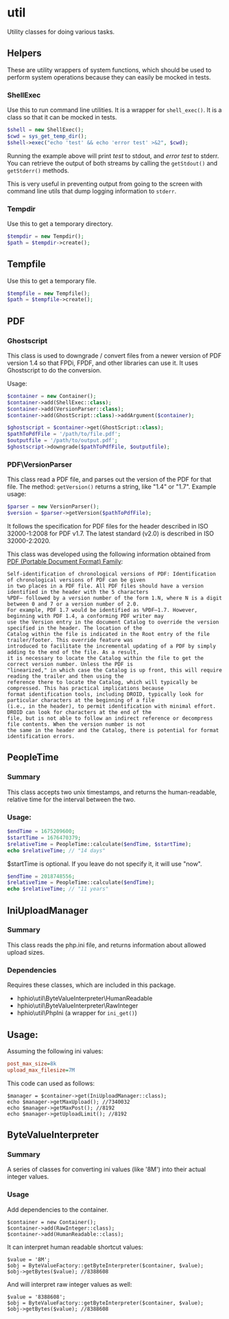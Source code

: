 # util
Utility classes for doing various tasks.

## Helpers
These are utility wrappers of system functions, which should be used to perform system operations because they can easily be mocked in tests.

### ShellExec
Use this to run command line utilities. It is a wrapper for `shell_exec()`. It is a class so that it can be mocked in tests.
```php
$shell = new ShellExec();
$cwd = sys_get_temp_dir();
$shell->exec("echo 'test' && echo 'error test' >&2", $cwd);
```

Running the example above will print *test* to stdout, and *error test* to stderr. You can retrieve the output of both streams by calling the `getStdout()` and `getStderr()` methods.

This is very useful in preventing output from going to the screen with command line utils that dump logging information to `stderr`.

### Tempdir
Use this to get a temporary directory.

```php
$tempdir = new Tempdir();
$path = $tempdir->create();
```

## Tempfile
Use this to get a temporary file.

```php
$tempfile = new Tempfile();
$path = $tempfile->create();
```

## PDF
### Ghostscript

This class is used to downgrade / convert files from a newer version of PDF version 1.4 so that FPDi, FPDF, and other libraries can use it. It uses Ghostscript to do the conversion.

Usage:
```php
$container = new Container();
$container->add(ShellExec::class);
$container->add(VersionParser::class);
$container->add(GhostScript::class)->addArgument($container);

$ghostscript = $container->get(GhostScript::class);
$pathToPdfFile = '/path/to/file.pdf';
$outputfile = '/path/to/output.pdf';
$ghostscript->downgrade($pathToPdfFile, $outputfile);
```

### PDF\VersionParser
This class read a PDF file, and parses out the version of the PDF for that file. The method: `getVersion()` returns a string, like "1.4" or "1.7". 
Example usage:
```php
$parser = new VersionParser();
$version = $parser->getVersion($pathToPdfFile);
```

It follows the specification for PDF files for the header described in ISO 32000-1:2008 for PDF v1.7. The latest standard (v2.0) is described in ISO 32000-2:2020. 

This class was developed using the following information obtained from [PDF (Portable Document Format) Family](https://www.loc.gov/preservation/digital/formats/fdd/fdd000030.shtml#:~:text=Adobe%20has%20a%20number%20of,1.7):

    Self-identification of chronological versions of PDF: Identification of chronological versions of PDF can be given
    in two places in a PDF file. All PDF files should have a version identified in the header with the 5 characters
    %PDF– followed by a version number of the form 1.N, where N is a digit between 0 and 7 or a version number of 2.0.
    For example, PDF 1.7 would be identified as %PDF–1.7. However, beginning with PDF 1.4, a conforming PDF writer may
    use the Version entry in the document Catalog to override the version specified in the header. The location of the
    Catalog within the file is indicated in the Root entry of the file trailer/footer. This override feature was
    introduced to facilitate the incremental updating of a PDF by simply adding to the end of the file. As a result,
    it is necessary to locate the Catalog within the file to get the correct version number. Unless the PDF is
    "linearized," in which case the Catalog is up front, this will require reading the trailer and then using the
    reference there to locate the Catalog, which will typically be compressed. This has practical implications because
    format identification tools, including DROID, typically look for particular characters at the beginning of a file
    (i.e., in the header), to permit identification with minimal effort. DROID can look for characters at the end of the
    file, but is not able to follow an indirect reference or decompress file contents. When the version number is not
    the same in the header and the Catalog, there is potential for format identification errors.


## PeopleTime

### Summary
This class accepts two unix timestamps, and returns the human-readable, relative time for the interval between the two.

### Usage:
```php
$endTime = 1675209600;
$startTime = 1676470379;
$relativeTime = PeopleTime::calculate($endTime, $startTime);
echo $relativeTime; // "14 days"
```

$startTime is optional. If you leave do not specify it, it will use "now".
```php
$endTime = 2018748556;
$relativeTime = PeopleTime::calculate($endTime);
echo $relativeTime; // "11 years"
```

## IniUploadManager

### Summary
This class reads the php.ini file, and returns information about allowed upload sizes.

### Dependencies

Requires these classes, which are included in this package.

- hphio\util\ByteValueInterpreter\HumanReadable
- hphio\util\ByteValueInterpreter\RawInteger
- hphio\util\PhpIni (a wrapper for `ini_get()`)


## Usage:
Assuming the following ini values:
```ini
post_max_size=8k
upload_max_filesize=7M
```

This code can used as follows:
```
$manager = $container->get(IniUploadManager::class);  
echo $manager->getMaxUpload(); //7340032  
echo $manager->getMaxPost(); //8192  
echo $manager->getUploadLimit(); //8192  
```

## ByteValueInterpreter

### Summary

A series of classes for converting ini values (like '8M') into their actual integer values.

### Usage

Add dependencies to the container.
```
$container = new Container();
$container->add(RawInteger::class);
$container->add(HumanReadable::class);
```

It can interpret human readable shortcut values:
```
$value = '8M';
$obj = ByteValueFactory::getByteInterpreter($container, $value);
$obj->getBytes($value); //8388608
```

And will interpret raw integer values as well:

```
$value = '8388608';
$obj = ByteValueFactory::getByteInterpreter($container, $value);
$obj->getBytes($value); //8388608
```
